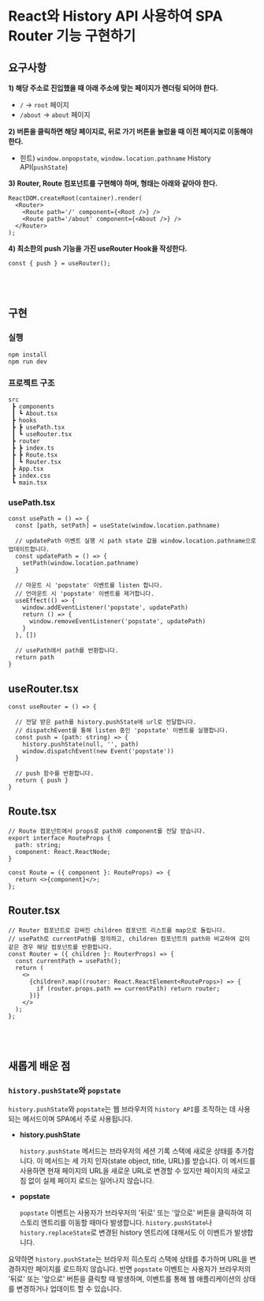 # React와 History API 사용하여 SPA Router 기능 구현하기

## 요구사항

**1) 해당 주소로 진입했을 때 아래 주소에 맞는 페이지가 렌더링 되어야 한다.**

- `/` → `root` 페이지
- `/about` → `about` 페이지

**2) 버튼을 클릭하면 해당 페이지로, 뒤로 가기 버튼을 눌렀을 때 이전 페이지로 이동해야 한다.**

- 힌트) `window.onpopstate`, `window.location.pathname` History API(`pushState`)

**3) Router, Route 컴포넌트를 구현해야 하며, 형태는 아래와 같아야 한다.**

```tsx
ReactDOM.createRoot(container).render(
  <Router>
    <Route path='/' component={<Root />} />
    <Route path='/about' component={<About />} />
  </Router>
);
```

**4) 최소한의 push 기능을 가진 useRouter Hook을 작성한다.**

```tsx
const { push } = useRouter();
```

<br /><br />

## 구현

### 실행

```
npm install
npm run dev
```

### 프로젝트 구조

```
src
 ┣ components
 ┃ ┗ About.tsx
 ┣ hooks
 ┣ ┣ usePath.tsx
 ┃ ┗ useRouter.tsx
 ┣ router
 ┣ ┣ index.ts
 ┣ ┣ Route.tsx
 ┃ ┗ Router.tsx
 ┣ App.tsx
 ┣ index.css
 ┗ main.tsx
```

### usePath.tsx

```
const usePath = () => {
  const [path, setPath] = useState(window.location.pathname)

  // updatePath 이벤트 실행 시 path state 값을 window.location.pathname으로 업데이트합니다.
  const updatePath = () => {
    setPath(window.location.pathname)
  }

  // 마운트 시 'popstate' 이벤트를 listen 합니다.
  // 언마운트 시 'popstate' 이벤트를 제거합니다.
  useEffect(() => {
    window.addEventListener('popstate', updatePath)
    return () => {
      window.removeEventListener('popstate', updatePath)
    }
  }, [])

  // usePath에서 path를 반환합니다.
  return path
}

```

## useRouter.tsx

```
const useRouter = () => {

  // 전달 받은 path를 history.pushState에 url로 전달합니다.
  // dispatchEvent를 통해 listen 중인 'popstate' 이벤트를 실행합니다.
  const push = (path: string) => {
    history.pushState(null, '', path)
    window.dispatchEvent(new Event('popstate'))
  }

  // push 함수를 반환합니다.
  return { push }
}

```

## Route.tsx

```
// Route 컴포넌트에서 props로 path와 component를 전달 받습니다.
export interface RouteProps {
  path: string;
  component: React.ReactNode;
}

const Route = ({ component }: RouteProps) => {
  return <>{component}</>;
};

```

## Router.tsx

```
// Router 컴포넌트로 감싸진 children 컴포넌트 리스트를 map으로 돌립니다.
// usePath로 currentPath를 정의하고, children 컴포넌트의 path와 비교하여 값이 같은 경우 해당 컴포넌트를 반환합니다.
const Router = ({ children }: RouterProps) => {
  const currentPath = usePath();
  return (
    <>
      {children?.map((router: React.ReactElement<RouteProps>) => {
        if (router.props.path == currentPath) return router;
      })}
    </>
  );
};

```

<br /><br />

## 새롭게 배운 점

### `history.pushState`와 `popstate`

`history.pushState`와 `popstate`는 웹 브라우저의 `history API`를 조작하는 데 사용되는 메서드이며 SPA에서 주로 사용됩니다.

- **history.pushState**

  `history.pushState` 메서드는 브라우저의 세션 기록 스택에 새로운 상태를 추가합니다. 이 메서드는 세 가지 인자(state object, title, URL)를 받습니다. 이 메서드를 사용하면 현재 페이지의 URL을 새로운 URL로 변경할 수 있지만 페이지의 새로고침 없이 실제 페이지 로드는 일어나지 않습니다.

- **popstate**

  `popstate` 이벤트는 사용자가 브라우저의 '뒤로' 또는 '앞으로' 버튼을 클릭하여 히스토리 엔트리를 이동할 때마다 발생합니다. `history.pushState`나 `history.replaceState`로 변경된 history 엔트리에 대해서도 이 이벤트가 발생합니다.

요약하면 `history.pushState`는 브라우저 히스토리 스택에 상태를 추가하며 URL을 변경하지만 페이지를 로드하지 않습니다. 반면 `popstate` 이벤트는 사용자가 브라우저의 '뒤로' 또는 '앞으로' 버튼을 클릭할 때 발생하며, 이벤트를 통해 웹 애플리케이션의 상태를 변경하거나 업데이트 할 수 있습니다.
